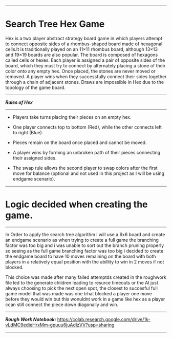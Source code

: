 

---


# **Search Tree Hex Game**
Hex is a two player abstract strategy board game in which players attempt to connect opposite sides of a rhombus-shaped board made of hexagonal cells.It is traditionally played on an 11×11 rhombus board, although 13×13 and 19×19 boards are also popular. The board is composed of hexagons called cells or hexes. Each player is assigned a pair of opposite sides of the board, which they must try to connect by alternately placing a stone of their color onto any empty hex. Once placed, the stones are never moved or removed. A player wins when they successfully connect their sides together through a chain of adjacent stones. Draws are impossible in Hex due to the topology of the game board.



---


***Rules of Hex***


---



* Players take turns placing their pieces on an empty hex.

* One player connects top to bottom (Red), while the other connects left to right (Blue).

* Pieces remain on the board once placed and cannot be moved.

* A player wins by forming an unbroken path of their pieces connecting their assigned sides.

* The swap rule allows the second player to swap colors after the first move for balance (optional and not used in this project as I will be using endgame scenario).



---

# **Logic decided when creating the game.**


---


In Order to apply the search tree algorithm i will use a 6x6 board and create an endgame scenario as when trying to create a full game the branching factor was too big and i was unable to sort out the branch pruning properly so seeing as the full game branching factor was too big i decided to create the endgame board to have 10 moves remaining on the board with both players in a relatively equal position with the abillity to win in 2 moves if not blocked.

This choice was made after many failed attemptds created in the roughwork file led to the generate children leading to resurce timeouts or the AI just always choosing to pick the next open spot, the closest to succesful full game model that was made was one trhat blocked a player one move before they would win but this wonuldnt work in a game like hex as a player ccan still connect the piece down diagonally and win.


---


***Rough Work Notebook:*** https://colab.research.google.com/drive/1k-vLdMC9edieHrxMm-gpuuu6juAdIzVV?usp=sharing


---

